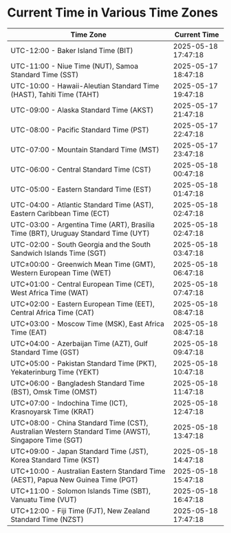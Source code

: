 # Current Time in Various Time Zones

| Time Zone | Current Time |
|-----------|--------------|
| UTC-12:00 - Baker Island Time (BIT) | 2025-05-18 17:47:18 |
| UTC-11:00 - Niue Time (NUT), Samoa Standard Time (SST) | 2025-05-17 18:47:18 |
| UTC-10:00 - Hawaii-Aleutian Standard Time (HAST), Tahiti Time (TAHT) | 2025-05-17 19:47:18 |
| UTC-09:00 - Alaska Standard Time (AKST) | 2025-05-17 21:47:18 |
| UTC-08:00 - Pacific Standard Time (PST) | 2025-05-17 22:47:18 |
| UTC-07:00 - Mountain Standard Time (MST) | 2025-05-17 23:47:18 |
| UTC-06:00 - Central Standard Time (CST) | 2025-05-18 00:47:18 |
| UTC-05:00 - Eastern Standard Time (EST) | 2025-05-18 01:47:18 |
| UTC-04:00 - Atlantic Standard Time (AST), Eastern Caribbean Time (ECT) | 2025-05-18 02:47:18 |
| UTC-03:00 - Argentina Time (ART), Brasília Time (BRT), Uruguay Standard Time (UYT) | 2025-05-18 02:47:18 |
| UTC-02:00 - South Georgia and the South Sandwich Islands Time (SGT) | 2025-05-18 03:47:18 |
| UTC±00:00 - Greenwich Mean Time (GMT), Western European Time (WET) | 2025-05-18 06:47:18 |
| UTC+01:00 - Central European Time (CET), West Africa Time (WAT) | 2025-05-18 07:47:18 |
| UTC+02:00 - Eastern European Time (EET), Central Africa Time (CAT) | 2025-05-18 08:47:18 |
| UTC+03:00 - Moscow Time (MSK), East Africa Time (EAT) | 2025-05-18 08:47:18 |
| UTC+04:00 - Azerbaijan Time (AZT), Gulf Standard Time (GST) | 2025-05-18 09:47:18 |
| UTC+05:00 - Pakistan Standard Time (PKT), Yekaterinburg Time (YEKT) | 2025-05-18 10:47:18 |
| UTC+06:00 - Bangladesh Standard Time (BST), Omsk Time (OMST) | 2025-05-18 11:47:18 |
| UTC+07:00 - Indochina Time (ICT), Krasnoyarsk Time (KRAT) | 2025-05-18 12:47:18 |
| UTC+08:00 - China Standard Time (CST), Australian Western Standard Time (AWST), Singapore Time (SGT) | 2025-05-18 13:47:18 |
| UTC+09:00 - Japan Standard Time (JST), Korea Standard Time (KST) | 2025-05-18 14:47:18 |
| UTC+10:00 - Australian Eastern Standard Time (AEST), Papua New Guinea Time (PGT) | 2025-05-18 15:47:18 |
| UTC+11:00 - Solomon Islands Time (SBT), Vanuatu Time (VUT) | 2025-05-18 16:47:18 |
| UTC+12:00 - Fiji Time (FJT), New Zealand Standard Time (NZST) | 2025-05-18 17:47:18 |
